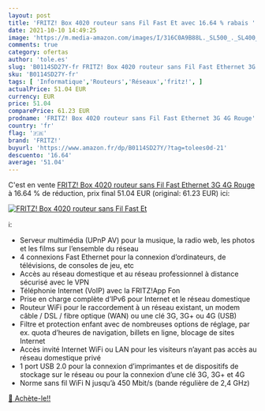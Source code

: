 ```yaml
---
layout: post
title: 'FRITZ! Box 4020 routeur sans Fil Fast Et avec 16.64 % rabais '
date: 2021-10-10 14:49:25
image: 'https://m.media-amazon.com/images/I/316C0A9B88L._SL500_._SL400_.jpg'
comments: true
category: ofertas
author: 'tole.es'
slug: 'B0114SD27Y-fr FRITZ! Box 4020 routeur sans Fil Fast Ethernet 3G 4G Rouge'
sku: 'B0114SD27Y-fr'
tags: [ 'Informatique','Routeurs','Réseaux','fritz!', ]
actualPrice: 51.04 EUR
currency: EUR
price: 51.04
comparePrice: 61.23 EUR
prodname: 'FRITZ! Box 4020 routeur sans Fil Fast Ethernet 3G 4G Rouge'
country: 'fr'
flag: '🇫🇷'
brand: 'FRITZ!'
buyurl: 'https://www.amazon.fr/dp/B0114SD27Y/?tag=tolees0d-21'
descuento: '16.64'
average: '51.04'
---
```


C'est en vente [FRITZ! Box 4020 routeur sans Fil Fast Ethernet 3G 4G Rouge](https://www.amazon.fr/dp/B0114SD27Y/?tag=tolees0d-21)  à  16.64 % de réduction, prix final  51.04 EUR (original: 61.23 EUR) ici:

[![FRITZ! Box 4020 routeur sans Fil Fast Et](https://m.media-amazon.com/images/I/316C0A9B88L._SL500_._SL400_.jpg)](https://www.amazon.fr/dp/B0114SD27Y/?tag=tolees0d-21)

ℹ️:

- Serveur multimédia (UPnP AV) pour la musique, la radio web, les photos et les films sur l’ensemble du réseau
- 4 connexions Fast Ethernet pour la connexion d’ordinateurs, de télévisions, de consoles de jeu, etc
- Accès au réseau domestique et au réseau professionnel à distance sécurisé avec le VPN
- Téléphonie Internet (VoIP) avec la FRITZ!App Fon
- Prise en charge complète d’IPv6 pour Internet et le réseau domestique
- Routeur WiFi pour le raccordement à un réseau existant, un modem câble / DSL / fibre optique (WAN) ou une clé 3G, 3G+ ou 4G (USB)
- Filtre et protection enfant avec de nombreuses options de réglage, par ex. quota d’heures de navigation, billets en ligne, blocage de sites Internet
- Accès invité Internet WiFi ou LAN pour les visiteurs n’ayant pas accès au réseau domestique privé
- 1 port USB 2.0 pour la connexion d’imprimantes et de dispositifs de stockage sur le réseau ou pour la connexion d’une clé 3G, 3G+ et 4G
- Norme sans fil WiFi N jusqu’à 450 Mbit/s (bande régulière de 2,4 GHz)

[🛒 Achète-le!!](https://www.amazon.fr/dp/B0114SD27Y/?tag=tolees0d-21)
